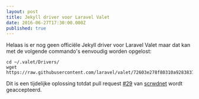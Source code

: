 ```yaml
---
layout: post
title: Jekyll driver voor Laravel Valet
date: 2016-06-27T17:30:00.000Z
published: true
---
```


Helaas is er nog geen officiële Jekyll driver voor Laravel Valet maar dat kan met de volgende commando's eenvoudig worden opgelost:

```shell
cd ~/.valet/Drivers/
wget https://raw.githubusercontent.com/laravel/valet/72603e278f80310a92838370fa4326a3592b2e5f/cli/drivers/JekyllValetDriver.php
```

Dit is een tijdelijke oplossing totdat pull request [#29](https://github.com/laravel/valet/pull/29) van [scrwdnet](https://github.com/scrwdnet) wordt geaccepteerd.
